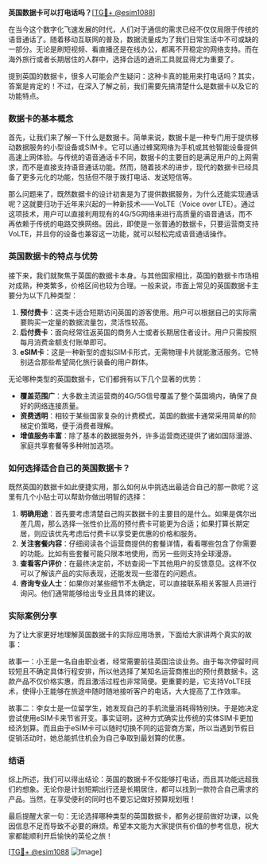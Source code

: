**英国数据卡可以打电话吗？**[[TG💪+ @esim1088](https://t.me/s/esim1088)]

在当今这个数字化飞速发展的时代，人们对于通信的需求已经不仅仅局限于传统的语音通话了。随着移动互联网的普及，数据流量成为了我们日常生活中不可或缺的一部分。无论是刷短视频、看直播还是在线办公，都离不开稳定的网络支持。而在海外旅行或者长期居住的人群中，选择合适的通讯工具就显得尤为重要了。

提到英国的数据卡，很多人可能会产生疑问：这种卡真的能用来打电话吗？其实，答案是肯定的！不过，在深入了解之前，我们需要先搞清楚什么是数据卡以及它的功能特点。

### 数据卡的基本概念

首先，让我们来了解一下什么是数据卡。简单来说，数据卡是一种专门用于提供移动数据服务的小型设备或SIM卡。它可以通过蜂窝网络为手机或其他智能设备提供高速上网体验。与传统的语音通话卡不同，数据卡的主要目的是满足用户的上网需求，而不是直接支持语音通话功能。然而，随着技术的进步，现代的数据卡已经具备了更多元化的功能，包括但不限于拨打电话、发送短信等。

那么问题来了，既然数据卡的设计初衷是为了提供数据服务，为什么还能实现通话呢？这就要归功于近年来兴起的一种新技术——VoLTE（Voice over LTE）。通过这项技术，用户可以直接利用现有的4G/5G网络来进行高质量的语音通话，而不再依赖于传统的电路交换网络。因此，即使是一张普通的数据卡，只要运营商支持VoLTE，并且你的设备也兼容这一功能，就可以轻松完成语音通话操作。

### 英国数据卡的特点与优势

接下来，我们就聚焦于英国的数据卡本身。与其他国家相比，英国的数据卡市场相对成熟，种类繁多，价格区间也较为合理。一般来说，市面上常见的英国数据卡主要分为以下几种类型：

1. **预付费卡**：这类卡适合短期访问英国的游客使用。用户可以根据自己的实际需要购买一定量的数据流量包，灵活性较高。
2. **后付费卡**：面向经常往返英国的商务人士或者长期居住者设计。用户只需按照每月消费金额支付账单即可。
3. **eSIM卡**：这是一种新型的虚拟SIM卡形式，无需物理卡片就能激活服务。它特别适合那些希望简化旅行装备的用户群体。

无论哪种类型的英国数据卡，它们都拥有以下几个显著的优势：

- **覆盖范围广**：大多数主流运营商的4G/5G信号覆盖了整个英国境内，确保了良好的网络连接质量。
- **资费透明**：相较于某些国家复杂的计费模式，英国的数据卡通常采用简单的阶梯定价策略，便于消费者理解。
- **增值服务丰富**：除了基本的数据服务外，许多运营商还提供了诸如国际漫游、家庭共享套餐等多种附加选项。

### 如何选择适合自己的英国数据卡？

既然英国的数据卡如此便捷实用，那么如何从中挑选出最适合自己的那一款呢？这里有几个小贴士可以帮助你做出明智的选择：

1. **明确用途**：首先要考虑清楚自己购买数据卡的主要目的是什么。如果是偶尔出差几周，那么选择一张性价比高的预付费卡可能更为合适；如果打算长期定居，则应该优先考虑后付费卡以享受更优惠的价格和服务。
2. **关注套餐内容**：仔细阅读各个运营商提供的套餐详情，看看哪些包含了你需要的功能。比如有些套餐可能只限本地使用，而另一些则支持全球漫游。
3. **查看客户评价**：在最终决定前，不妨查阅一下其他用户的反馈意见。这样不仅可以了解该产品的实际表现，还能发现一些潜在的问题点。
4. **咨询专业人士**：如果你对某些细节不太确定，可以直接联系相关客服人员进行询问。他们通常能够给出专业且具体的建议。

### 实际案例分享

为了让大家更好地理解英国数据卡的实际应用场景，下面给大家讲两个真实的故事：

故事一：小王是一名自由职业者，经常需要前往英国洽谈业务。由于每次停留时间较短且不确定具体行程安排，所以他选择了某知名运营商推出的预付费数据卡。这款产品不仅价格实惠，而且激活过程也非常简便。更重要的是，它支持VoLTE技术，使得小王能够在旅途中随时随地接听客户的电话，大大提高了工作效率。

故事二：李女士是一位留学生，她发现自己的手机流量消耗得特别快。于是她决定尝试使用eSIM卡来节省开支。事实证明，这种方式确实比传统的实体SIM卡更加经济划算。而且由于eSIM卡可以随时切换不同的运营商方案，所以当遇到节假日促销活动时，她总能抓住机会为自己争取到最划算的优惠。

### 结语

综上所述，我们可以得出结论：英国的数据卡不仅能够打电话，而且其功能远超我们的想象。无论你是计划短期出行还是长期居住，都可以找到一款符合自己需求的产品。当然，在享受便利的同时也不要忘记做好预算规划哦！

最后提醒大家一句：无论选择哪种类型的英国数据卡，都务必提前做好功课，以免因信息不足而导致不必要的麻烦。希望本文能为大家提供有价值的参考信息，祝大家都能顺利开启愉快的英伦之旅！

[[TG💪+ @esim1088](https://t.me/s/esim1088) ![Image](https://i.postimg.cc/4NQfJmqS/Snipaste-2025-05-13-00-14-12.png)]